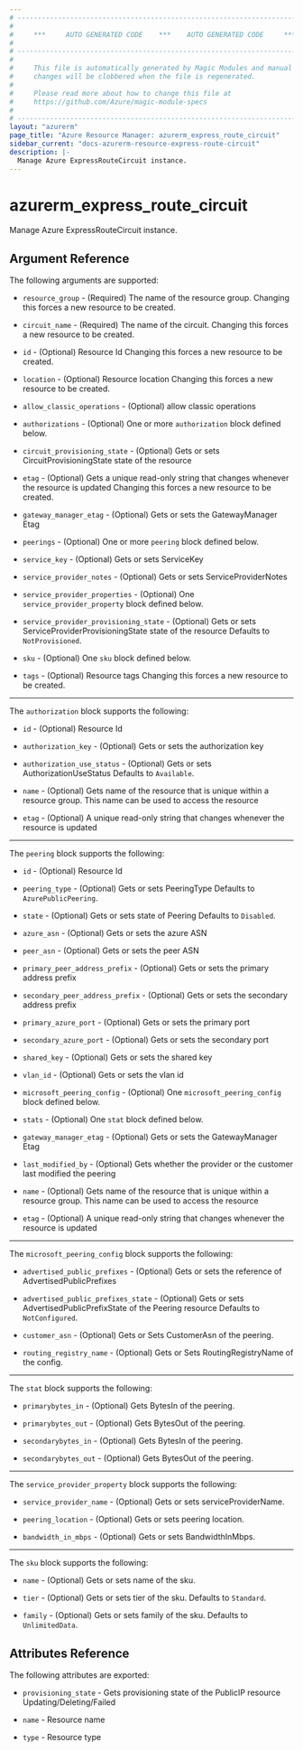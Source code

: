 ```yaml
---
# ----------------------------------------------------------------------------
#
#     ***     AUTO GENERATED CODE    ***    AUTO GENERATED CODE     ***
#
# ----------------------------------------------------------------------------
#
#     This file is automatically generated by Magic Modules and manual
#     changes will be clobbered when the file is regenerated.
#
#     Please read more about how to change this file at
#     https://github.com/Azure/magic-module-specs
#
# ----------------------------------------------------------------------------
layout: "azurerm"
page_title: "Azure Resource Manager: azurerm_express_route_circuit"
sidebar_current: "docs-azurerm-resource-express-route-circuit"
description: |-
  Manage Azure ExpressRouteCircuit instance.
---
```


# azurerm_express_route_circuit

Manage Azure ExpressRouteCircuit instance.


## Argument Reference

The following arguments are supported:

* `resource_group` - (Required) The name of the resource group. Changing this forces a new resource to be created.

* `circuit_name` - (Required) The name of the circuit. Changing this forces a new resource to be created.

* `id` - (Optional) Resource Id Changing this forces a new resource to be created.

* `location` - (Optional) Resource location Changing this forces a new resource to be created.

* `allow_classic_operations` - (Optional) allow classic operations

* `authorizations` - (Optional) One or more `authorization` block defined below.

* `circuit_provisioning_state` - (Optional) Gets or sets CircuitProvisioningState state of the resource

* `etag` - (Optional) Gets a unique read-only string that changes whenever the resource is updated Changing this forces a new resource to be created.

* `gateway_manager_etag` - (Optional) Gets or sets the GatewayManager Etag

* `peerings` - (Optional) One or more `peering` block defined below.

* `service_key` - (Optional) Gets or sets ServiceKey

* `service_provider_notes` - (Optional) Gets or sets ServiceProviderNotes

* `service_provider_properties` - (Optional) One `service_provider_property` block defined below.

* `service_provider_provisioning_state` - (Optional) Gets or sets ServiceProviderProvisioningState state of the resource Defaults to `NotProvisioned`.

* `sku` - (Optional) One `sku` block defined below.

* `tags` - (Optional) Resource tags Changing this forces a new resource to be created.

---

The `authorization` block supports the following:

* `id` - (Optional) Resource Id

* `authorization_key` - (Optional) Gets or sets the authorization key

* `authorization_use_status` - (Optional) Gets or sets AuthorizationUseStatus Defaults to `Available`.

* `name` - (Optional) Gets name of the resource that is unique within a resource group. This name can be used to access the resource

* `etag` - (Optional) A unique read-only string that changes whenever the resource is updated

---

The `peering` block supports the following:

* `id` - (Optional) Resource Id

* `peering_type` - (Optional) Gets or sets PeeringType Defaults to `AzurePublicPeering`.

* `state` - (Optional) Gets or sets state of Peering Defaults to `Disabled`.

* `azure_asn` - (Optional) Gets or sets the azure ASN

* `peer_asn` - (Optional) Gets or sets the peer ASN

* `primary_peer_address_prefix` - (Optional) Gets or sets the primary address prefix

* `secondary_peer_address_prefix` - (Optional) Gets or sets the secondary address prefix

* `primary_azure_port` - (Optional) Gets or sets the primary port

* `secondary_azure_port` - (Optional) Gets or sets the secondary port

* `shared_key` - (Optional) Gets or sets the shared key

* `vlan_id` - (Optional) Gets or sets the vlan id

* `microsoft_peering_config` - (Optional) One `microsoft_peering_config` block defined below.

* `stats` - (Optional) One `stat` block defined below.

* `gateway_manager_etag` - (Optional) Gets or sets the GatewayManager Etag

* `last_modified_by` - (Optional) Gets whether the provider or the customer last modified the peering

* `name` - (Optional) Gets name of the resource that is unique within a resource group. This name can be used to access the resource

* `etag` - (Optional) A unique read-only string that changes whenever the resource is updated


---

The `microsoft_peering_config` block supports the following:

* `advertised_public_prefixes` - (Optional) Gets or sets the reference of AdvertisedPublicPrefixes

* `advertised_public_prefixes_state` - (Optional) Gets or sets AdvertisedPublicPrefixState of the Peering resource Defaults to `NotConfigured`.

* `customer_asn` - (Optional) Gets or Sets CustomerAsn of the peering.

* `routing_registry_name` - (Optional) Gets or Sets RoutingRegistryName of the config.

---

The `stat` block supports the following:

* `primarybytes_in` - (Optional) Gets BytesIn of the peering.

* `primarybytes_out` - (Optional) Gets BytesOut of the peering.

* `secondarybytes_in` - (Optional) Gets BytesIn of the peering.

* `secondarybytes_out` - (Optional) Gets BytesOut of the peering.

---

The `service_provider_property` block supports the following:

* `service_provider_name` - (Optional) Gets or sets serviceProviderName.

* `peering_location` - (Optional) Gets or sets peering location.

* `bandwidth_in_mbps` - (Optional) Gets or sets BandwidthInMbps.

---

The `sku` block supports the following:

* `name` - (Optional) Gets or sets name of the sku.

* `tier` - (Optional) Gets or sets tier of the sku. Defaults to `Standard`.

* `family` - (Optional) Gets or sets family of the sku. Defaults to `UnlimitedData`.

## Attributes Reference

The following attributes are exported:

* `provisioning_state` - Gets provisioning state of the PublicIP resource Updating/Deleting/Failed

* `name` - Resource name

* `type` - Resource type
